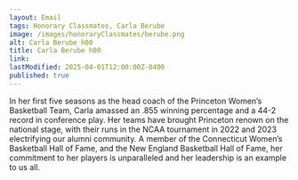 ```yaml
---
layout: Email
tags: Honorary Classmates, Carla Berube
image: /images/honoraryClassmates/berube.png
alt: Carla Berube h00
title: Carla Berube h00
link: 
lastModified: 2025-04-01T12:00:00Z-0400
published: true
---
```

In her first five seasons as the head coach of the Princeton Women’s Basketball Team, Carla amassed an .855 winning percentage and a 44-2 record in conference play. Her teams have brought Princeton renown on the national stage, with their runs in the NCAA tournament in 2022 and 2023 electrifying our alumni community. A member of the Connecticut Women’s Basketball Hall of Fame, and the New England Basketball Hall of Fame, her commitment to her players is unparalleled and her leadership is an example to us all.

